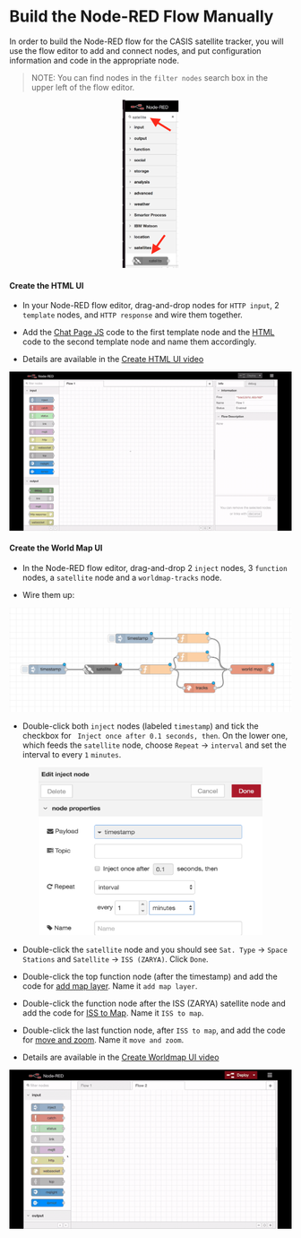 # Build the Node-RED Flow Manually

In order to build the Node-RED flow for the CASIS satellite tracker, you will use the flow editor to add and connect nodes, and put configuration information and code in the appropriate node.

> NOTE: You can find nodes in the `filter nodes` search box in the upper left of the flow editor.

<p align="center">
  <img width="100" height="300" src="https://github.com/IBM/pattern-images/blob/master/node-red/NodeREDfilterNodes.png">
</p>

#### Create the HTML UI

* In your Node-RED flow editor, drag-and-drop nodes for `HTTP input`, 2 `template` nodes, and `HTTP response` and wire them together.

* Add the [Chat Page JS](../data/nodeContent/ChatPageJS.js) code to the first template node and the [HTML](../data/nodeContent/index.html) code to the second template node and name them accordingly.

* Details are available in the [Create HTML UI video](https://ibm.box.com/s/bqxloubya8slsuh358jtyq1bu4toamx7)

![video-to-gif](source/video/createFlowHTTPui_1.gif)

#### Create the World Map UI

* In the Node-RED flow editor, drag-and-drop 2 `inject` nodes, 3 `function` nodes, a `satellite` node and a `worldmap-tracks` node.

* Wire them up:

![](source/images/WorldmapUIwiring.png)

* Double-click both `inject` nodes (labeled `timestamp`) and tick the checkbox for ` Inject once after 0.1 seconds, then`. On the lower one, which feeds the `satellite` node, choose `Repeat` -> `interval` and set the interval to every `1` `minutes`.

<p align="center">
  <img width="400" height="300" src="source/images/NodeREDinjectEveryMinute.png">
</p>

* Double-click the `satellite` node and you should see `Sat. Type` -> `Space Stations` and `Satellite` -> `ISS (ZARYA)`. Click `Done`.

* Double-click the top function node (after the timestamp) and add the code for [add map layer](../data/nodeContent/addMapLayer.js). Name it `add map layer`.

* Double-click the function node after the ISS (ZARYA) satellite node and add the code for [ISS to Map](../data/nodeContent/ISStoMap.js). Name it `ISS to map`.

* Double-click the last function node, after `ISS to map`, and add the code for [move and zoom](..data/nodeContent/moveAndZoom.js). Name it `move and zoom`.

* Details are available in the [Create Worldmap UI video](https://ibm.box.com/s/glu64qw4wfic9im642vcapgwwzn2dcvg)

![video-to-gif](source/video/createWorldmapUI.gif)
